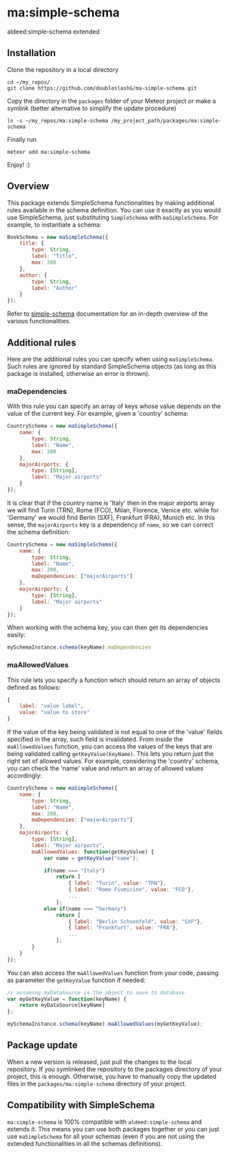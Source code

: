 ma:simple-schema
================

aldeed:simple-schema extended

## Installation
Clone the repository in a local directory
````
cd ~/my_repos/
git clone https://github.com/doubleslashG/ma-simple-schema.git
````

Copy the directory in the `packages` folder of your Meteor project or make a symlink (better alternative to simplify the update procedure)
````
ln -s ~/my_repos/ma:simple-schema /my_project_path/packages/ma:simple-schema
````

Finally run
````
meteor add ma:simple-schema
````

Enjoy! :)

## Overview
This package extends SimpleSchema functionalities by making additional rules available in the schema definition. You can use it exactly as you would use SimpleSchema, just substituting `SimpleSchema` with `maSimpleSchema`.
For example, to instantiate a schema:
````javascript
BookSchema = new maSimpleSchema({
	title: {
		type: String,
		label: "Title",
		max: 200
	},
	author: {
		type: String,
		label: "Author"
	}
});
````
Refer to [simple-schema](https://github.com/aldeed/meteor-simple-schema) documentation for an in-depth overview of the various functionalities.

## Additional rules
Here are the additional rules you can specify when using `maSimpleSchema`. Such rules are ignored by standard SimpleSchema objects (as long as this package is installed, otherwise an error is thrown).

### maDependencies
With this rule you can specify an array of keys whose value depends on the value of the current key. For example, given a 'country' schema:
````javascript
CountrySchema = new maSimpleSchema({
	name: {
		type: String,
		label: "Name",
		max: 200
	},
	majorAirports: {
		type: [String],
		label: "Major airports"
	}
});
````
It is clear that if the country name is 'Italy' then in the major airports array we will find Turin (TRN), Rome (FCO), Milan, Florence, Venice etc. while for 'Germany' we would find Berlin (SXF), Frankfurt (FRA), Munich etc.
In this sense, the `majorAirports` key is a dependency of `name`, so we can correct the schema definition:
````javascript
CountrySchema = new maSimpleSchema({
	name: {
		type: String,
		label: "Name",
		max: 200,
		maDependencies: ["majorAirports"]
	},
	majorAirports: {
		type: [String],
		label: "Major airports"
	}
});
````
When working with the schema key, you can then get its dependencies easily:
````javascript
mySchemaInstance.schema(keyName).maDependencies
````

### maAllowedValues
This rule lets you specify a function which should return an array of objects defined as follows:
````javascript
{
	label: "value label",
	value: "value to store"
}
````
If the value of the key being validated is not equal to one of the 'value' fields specified in the array, such field is invalidated.
From inside the `maAllowedValues` function, you can access the values of the keys that are being validated calling `getKeyValue(keyName)`. This lets you return just the right set of allowed values.
For example, considering the 'country' schema, you can check the 'name' value and return an array of allowed values accordingly:
````javascript
CountrySchema = new maSimpleSchema({
	name: {
		type: String,
		label: "Name",
		max: 200,
		maDependencies: ["majorAirports"]
	},
	majorAirports: {
		type: [String],
		label: "Major airports",
		maAllowedValues: function(getKeyValue) {
			var name = getKeyValue("name");

			if(name === "Italy")
				return [
					{ label: "Turin", value: "TRN"},
					{ label: "Rome Fiumicino", value: "FCO"},
					...
				];
			else if(name === "Germany")
				return [
					{ label: "Berlin Schoenfeld", value: "SXF"},
					{ label: "Frankfurt", value: "FRA"},
					...
				];
		}
	}
});
````
You can also access the `maAllowedValues` function from your code, passing as parameter the `getKeyValue` function if needed:
````javascript
// assuming myDataSource is the object to save to database
var myGetKeyValue = function(keyName) {
	return myDataSource[keyName]	
};

mySchemaInstance.schema(keyName).maAllowedValues(myGetKeyValue);
````

## Package update
When a new version is released, just pull the changes to the local repository. If you symlinked the repository to the packages directory of your project, this is enough. Otherwise, you have to manually copy the updated files in the `packages/ma:simple-schema` directory of your project.

## Compatibility with SimpleSchema
`ma:simple-schema` is 100% compatible with `aldeed:simple-schema` and extends it. This means you can use both packages together or you can just use `maSimpleSchema` for all your schemas (even if you are not using the extended functionalities in all the schemas definitions).
